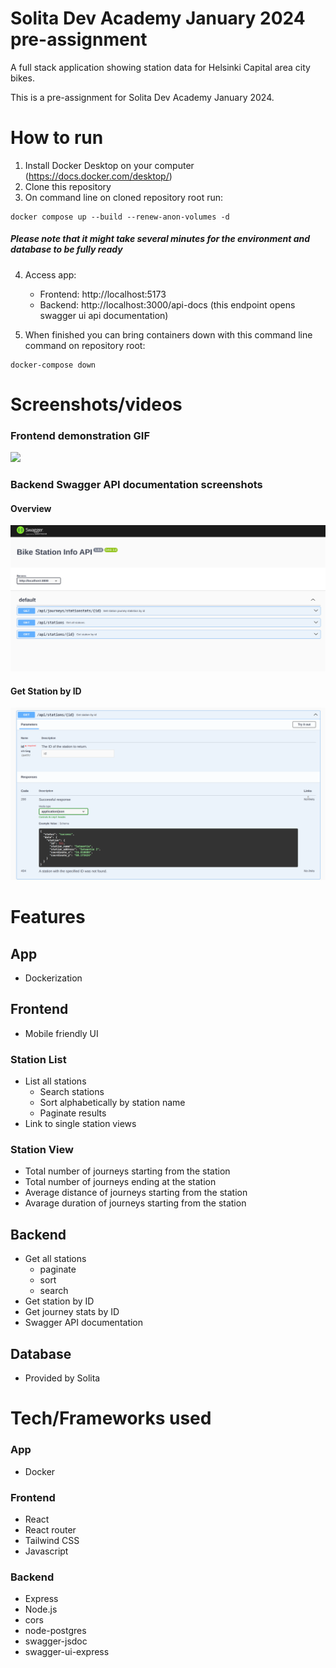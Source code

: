 # Solita Dev Academy January 2024 pre-assignment

A full stack application showing station data for Helsinki Capital area city bikes.

This is a pre-assignment for Solita Dev Academy January 2024.

# How to run

1. Install Docker Desktop on your computer (https://docs.docker.com/desktop/)
2. Clone this repository
3. On command line on cloned repository root run:

```
docker compose up --build --renew-anon-volumes -d
```

##### Please note that it might take several minutes for the environment and database to be fully ready

4. Access app:

   - Frontend: http://localhost:5173
   - Backend: http://localhost:3000/api-docs (this endpoint opens swagger ui api documentation)

5. When finished you can bring containers down with this command line command on repository root:

```
docker-compose down
```

# Screenshots/videos

### Frontend demonstration GIF
<img src="https://github.com/IkuinenPadawan/dev-academy-january-2024-exercise/blob/main/frontend_demonstration.gif" width="300">

### Backend Swagger API documentation screenshots
#### Overview
<img src="https://github.com/IkuinenPadawan/dev-academy-january-2024-exercise/blob/main/api_doc_screenshot.png">

#### Get Station by ID
<img src="https://github.com/IkuinenPadawan/dev-academy-january-2024-exercise/blob/main/get_station_doc_screenshot.png">

# Features

## App

- Dockerization

## Frontend

- Mobile friendly UI

### Station List

- List all stations
  - Search stations
  - Sort alphabetically by station name
  - Paginate results
- Link to single station views

### Station View

- Total number of journeys starting from the station
- Total number of journeys ending at the station
- Average distance of journeys starting from the station
- Avarage duration of journeys starting from the station

## Backend

- Get all stations
  - paginate
  - sort
  - search
- Get station by ID
- Get journey stats by ID
- Swagger API documentation

## Database

- Provided by Solita

# Tech/Frameworks used

### App

- Docker

### Frontend

- React
- React router
- Tailwind CSS
- Javascript

### Backend

- Express
- Node.js
- cors
- node-postgres
- swagger-jsdoc
- swagger-ui-express
